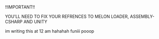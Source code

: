 !!IMPORTANT!!

YOU'LL NEED TO FIX YOUR REFRENCES TO MELON LOADER, ASSEMBLY-CSHARP AND UNITY

im writing this at 12 am hahahah funiii pooop
